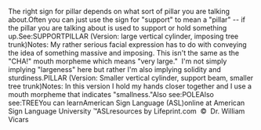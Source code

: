 The right sign for pillar depends on what sort of pillar you are 
			talking about.Often you can just use the sign for "support" to mean a "pillar" -- 
			if the pillar you are talking about is used to support or hold 
			something up.See:SUPPORTPILLAR (Version: large vertical cylinder, imposing tree trunk)Notes: My rather serious facial expression has to do with 
			conveying the idea of something massive and imposing. This isn't the 
			same as the "CHA!" mouth morpheme which means "very large."  
			I'm not simply implying "largeness" here but rather I'm also 
			implying solidity and sturdiness.PILLAR (Version: Smaller vertical cylinder, support beam, smaller 
			tree trunk)Notes: In this version I hold my hands closer together and I use a 
			mouth morpheme that indicates "smallness."Also see:POLEAlso see:TREEYou can learnAmerican Sign Language (ASL)online at American Sign Language University ™ASLresources by Lifeprint.com  ©  Dr. William Vicars
